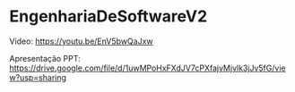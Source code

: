 # EngenhariaDeSoftwareV2

Video: https://youtu.be/EnV5bwQaJxw

Apresentação PPT: https://drive.google.com/file/d/1uwMPoHxFXdJV7cPXfajvMjvlk3jJv5fG/view?usp=sharing
